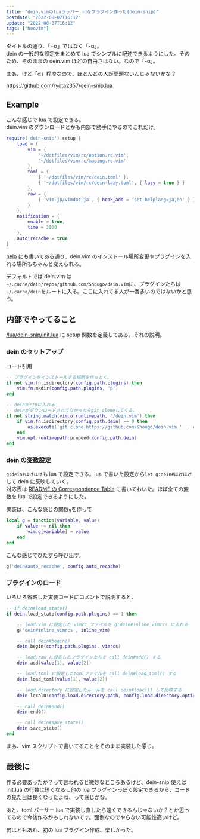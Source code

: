 ```yaml
---
title: "dein.vimのluaラッパー -αなプラグイン作った(dein-snip)"
postdate: "2022-08-07T16:12"
update: "2022-08-07T16:12"
tags: ["Neovim"]
---
```


タイトルの通り、「+α」ではなく「-α」。  
dein の一般的な設定をまとめて lua でシンプルに記述できるようにした。そのため、そのままの dein.vim ほどの自由さはない。なので「-α」。

まあ、けど「α」程度なので、ほとんどの人が問題ないんじゃないかな？

https://github.com/ryota2357/dein-snip.lua

## Example

こんな感じで lua で設定できる。  
dein.vim のダウンロードとかも内部で勝手にやるのでこれだけ。

```lua
require('dein-snip').setup {
    load = {
        vim = {
            '~/dotfiles/vim/rc/option.rc.vim',
            '~/dotfiles/vim/rc/maping.rc.vim'
        },
        toml = {
            { '~/dotfiles/vim/rc/dein.toml' },
            { '~/dotfiles/vim/rc/dein-lazy.toml', { lazy = true } }
        },
        raw = {
            { 'vim-jp/vimdoc-ja', { hook_add = 'set helplang=ja,en' } }
        }
    },
    notification = {
        enable = true,
        time = 3000
    },
    auto_recache = true
}
```

[help](https://github.com/ryota2357/dein-snip.lua/blob/main/doc/dein-snip.txt) にも書いてある通り、dein.vim のインストール場所変更やプラグインを入れる場所もちゃんと変えられる。

デフォルトでは dein.vim は`~/.cache/dein/repos/github.com/Shougo/dein.vim`に、プラグインたちは`~/.cache/dein`をルートに入る。ここに入れてる人が一番多いのではないかと思う。

## 内部でやってること

[/lua/dein-snip/init.lua](https://github.com/ryota2357/dein-snip.lua/blob/main/lua/dein-snip/init.lua) に setup 関数を定義してある。それの説明。

### dein のセットアップ

コード引用

```lua
-- プラグインをインストールする場所を作っとく。
if not vim.fn.isdirectory(config.path.plugins) then
    vim.fn.mkdir(config.path.plugins, 'p')
end

-- deinがrtpに入れる
-- deinがダウンロードされてなかったらgit cloneしてくる。
if not string.match(vim.o.runtimepath, '/dein.vim') then
    if vim.fn.isdirectory(config.path.dein) == 0 then
        os.execute('git clone https://github.com/Shougo/dein.vim ' .. config.path.dein)
    end
    vim.opt.runtimepath:prepend(config.path.dein)
end
```

### dein の変数設定

`g:dein#ほげほげ`も lua で設定できる。lua で書いた設定から`let g:dein#ほげほげ`して dein に反映していく。  
対応表は [README の Correspondence Table](https://github.com/ryota2357/dein-snip.lua#correspondence-table) に書いておいた。ほぼ全ての変数を lua で設定できるようにした。

実装は、こんな感じの関数`g`を作って

```lua
local g = function(variable, value)
    if value ~= nil then
        vim.g[variable] = value
    end
end
```

こんな感じでひたすら呼び出す。

```lua
g('dein#auto_recache', config.auto_recache)
```

### プラグインのロード

いろいろ省略した実装コードにコメントで説明すると、

```lua
-- if dein#load_state()
if dein.load_state(config.path.plugins) == 1 then

    -- load.vim に設定した vimrc ファイルを g:dein#inline_vimrcs に入れる
    g('dein#inline_vimrcs', inline_vim)

    -- call dein#begin()
    dein.begin(config.path.plugins, vimrcs)

    -- load.raw に設定したプラグインたちを call dein#add() する
    dein.add(value[1], value[2])

    -- load.toml に設定したtomlファイルを call dein#load_toml() する
    dein.load_toml(value[1], value[2])

    -- load.directory に設定したルールを call dein#loacl() して反映する
    dein.local0(config.load.directory.path, config.load.directory.options, config.load.directory.names)

    -- call dein#end()
    dein.end0()

    -- call dein#save_state()
    dein.save_state()
end
```

まあ、vim スクリプトで書いてることをそのまま実装した感じ。

## 最後に

作る必要あったか？って言われると微妙なところあるけど、dein-snip 使えば init.lua の行数は短くなるし他の lua プラグインっぽく設定できるから、コードの見た目は良くなったよね、って感じかな。

あと、toml パーサー lua で実装し直したら速くできるんじゃないか？とか思ってるので今後作るかもしれないです。面倒なのでやらない可能性高いけど。

何はともあれ、初の lua プラグイン作成、楽しかった。
